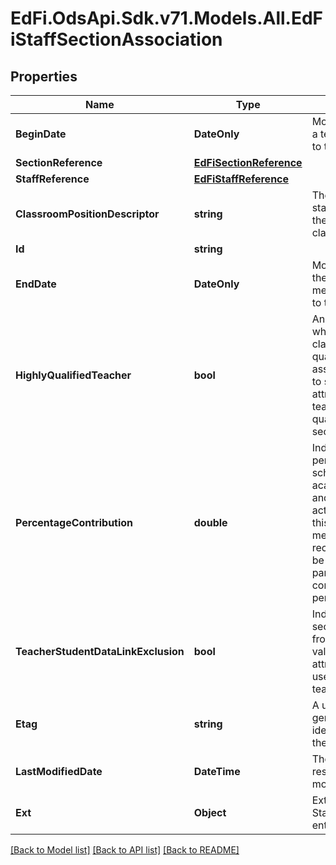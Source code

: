 # EdFi.OdsApi.Sdk.v71.Models.All.EdFiStaffSectionAssociation

## Properties

Name | Type | Description | Notes
------------ | ------------- | ------------- | -------------
**BeginDate** | **DateOnly** | Month, day, and year of a teacher&#39;s assignment to the section. | 
**SectionReference** | [**EdFiSectionReference**](EdFiSectionReference.md) |  | 
**StaffReference** | [**EdFiStaffReference**](EdFiStaffReference.md) |  | 
**ClassroomPositionDescriptor** | **string** | The type of position the staff member holds in the specific class/section. | 
**Id** | **string** |  | [optional] 
**EndDate** | **DateOnly** | Month, day, and year of the last day of a staff member&#39;s assignment to the section. | [optional] 
**HighlyQualifiedTeacher** | **bool** | An indication of whether a teacher is classified as highly qualified for his/her assignment according to state definition. This attribute indicates the teacher is highly qualified for this section being taught. | [optional] 
**PercentageContribution** | **double** | Indicates the percentage of the total scheduled course time, academic standards, and/or learning activities delivered in this section by this staff member. A teacher of record designation may be based solely or partially on this contribution percentage. | [optional] 
**TeacherStudentDataLinkExclusion** | **bool** | Indicates that the entire section is excluded from calculation of value-added or growth attribution calculations used for a particular teacher evaluation. | [optional] 
**Etag** | **string** | A unique system-generated value that identifies the version of the resource. | [optional] 
**LastModifiedDate** | **DateTime** | The date and time the resource was last modified. | [optional] 
**Ext** | **Object** | Extensions to the StaffSectionAssociation entity. | [optional] 

[[Back to Model list]](../../README.md#documentation-for-models) [[Back to API list]](../../README.md#documentation-for-api-endpoints) [[Back to README]](../../README.md)

